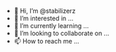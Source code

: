 - 👋 Hi, I’m @stabilizerz
- 👀 I’m interested in ...
- 🌱 I’m currently learning ...
- 💞️ I’m looking to collaborate on ...
- 📫 How to reach me ...

<!---
stabilizerz/stabilizerz is a ✨ special ✨ repository because its `README.md` (this file) appears on your GitHub profile.
You can click the Preview link to take a look at your changes.
--->
